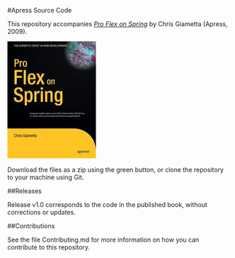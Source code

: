 #Apress Source Code

This repository accompanies [*Pro Flex on Spring*](http://www.apress.com/9781430218357) by Chris Giametta (Apress, 2009).

![Cover image](9781430218357.jpg)

Download the files as a zip using the green button, or clone the repository to your machine using Git.

##Releases

Release v1.0 corresponds to the code in the published book, without corrections or updates.

##Contributions

See the file Contributing.md for more information on how you can contribute to this repository.
